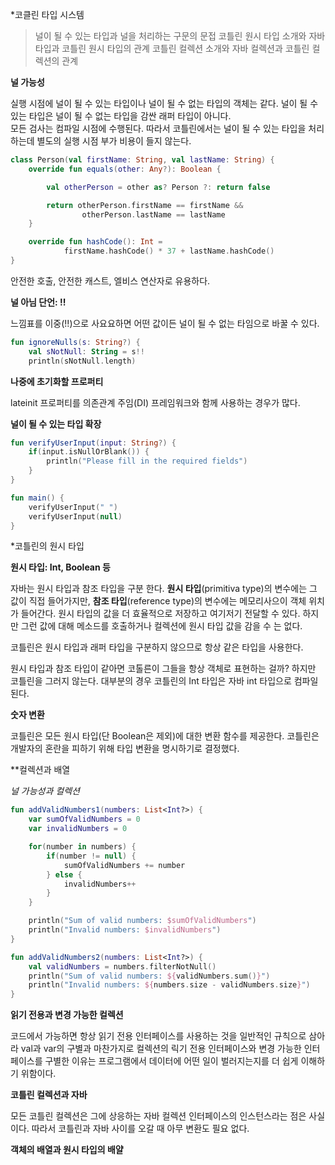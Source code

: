 *코클린 타입 시스템

>널이 될 수 있는 타입과 널을 처리하는 구문의 문접
>코틀린 원시 타입 소개와 자바 타입과 코틀린 원시 타입의 관계
>코틀린 컬렉션 소개와 자바 컬렉션과 코틀린 컬렉션의 관계

**널 가능성**

실행 시점에 널이 될 수 있는 타입이나 널이 될 수 없는 타입의 객체는 같다. 널이 될 수 있는 타입은 널이 될 수 없는 타입을 감싼 래퍼 타입이 아니다.<br>
모든 검사는 컴파일 시점에 수행된다. 따라서 코틀린에서는 널이 될 수 있는 타입을 처리하는데 별도의 실행 시점 부가 비용이 들지 않는다.


```kotlin
class Person(val firstName: String, val lastName: String) {
    override fun equals(other: Any?): Boolean {

        val otherPerson = other as? Person ?: return false

        return otherPerson.firstName == firstName &&
                otherPerson.lastName == lastName
    }

    override fun hashCode(): Int =
            firstName.hashCode() * 37 + lastName.hashCode()
}
```

안전한 호출, 안전한 캐스트, 엘비스 연산자로 유용하다.

**널 아님 단언: !!**

느낌표를 이중(!!)으로 사요요하면 어떤 값이든 널이 될 수 없는 타임으로 바꿀 수 있다.

```kotlin
fun ignoreNulls(s: String?) {
    val sNotNull: String = s!!
    println(sNotNull.length)
```

**나중에 초기화할 프로퍼티**

lateinit 프로퍼티를 의존관계 주임(DI) 프레임워크와 함께 사용하는 경우가 많다.

**널이 될 수 있는 타입 확장**

```kotlin
fun verifyUserInput(input: String?) {
    if(input.isNullOrBlank()) {
        println("Please fill in the required fields")
    }
}

fun main() {
    verifyUserInput(" ")
    verifyUserInput(null)
}

```

*코틀린의 원시 타입

**원시 타입: Int, Boolean 등**

자바는 원시 타입과 참조 타입을 구분 한다. **원시 타입**(primitiva type)의 변수에는 그 값이 직접 들어가지만, **참조 타입**(reference type)의 변수에는 메모리사으이 객체 위치가 들어간다.
원시 타입의 값을 더 효율적으로 저장하고 여기저기 전달할 수 있다. 하지만 그런 값에 대해 메소드를 호출하거나 컬렉션에 원시 타입 값을 감을 수 는 없다.

코틀린은 원시 타입과 래퍼 타입을 구분하지 않으므로 항상 같은 타입을 사용한다.

원시 타입과 참조 타입이 같아면 코톨른이 그들을 항상 객체로 표현하는 걸까? 하지만 코틀린을 그러지 않는다. 대부분의 경우 코틀린의 Int 타입은 자바 int 타입으로 컴파일 된다.

**숫자 변환**

코틀린은 모든 원시 타입(단 Boolean은 제외)에 대한 변환 함수를 제공한다.
코틀린은 개발자의 혼란을 피하기 위해 타입 변환을 명시하기로 결정했다.


**컬렉션과 배열

*널 가능성과 컬렉션*

```kotlin
fun addValidNumbers1(numbers: List<Int?>) {
    var sumOfValidNumbers = 0
    var invalidNumbers = 0

    for(number in numbers) {
        if(number != null) {
            sumOfValidNumbers += number
        } else {
            invalidNumbers++
        }
    }

    println("Sum of valid numbers: $sumOfValidNumbers")
    println("Invalid numbers: $invalidNumbers")
}

fun addValidNumbers2(numbers: List<Int?>) {
    val validNumbers = numbers.filterNotNull()
    println("Sum of valid numbers: ${validNumbers.sum()}")
    println("Invalid numbers: ${numbers.size - validNumbers.size}")
}
```

**읽기 전용과 변경 가능한 컬렉션**

코드에서 가능하면 항상 읽기 전용 인터페이스를 사용하는 것을 일반적인 규칙으로 삼아라
val과 var의 구별과 마찬가지로 컬렉션의 릭기 전용 인터페이스와 변경 가능한 인터페이스를 구별한 이유는 프로그램에서 데이터에 어떤 일이 벌러지는지를 더 쉽게 이해하기 위함이다.

**코틀린 컬렉션과 자바**

모든 코틀린 컬렉션은 그에 상응하는 자바 컬렉션 인터페이스의 인스턴스라는 점은 사실이다. 따라서 코틀린과 자바 사이를 오갈 때 아무 변환도 필요 없다.

**객체의 배열과 원시 타입의 배얄**




